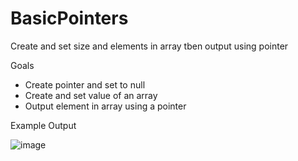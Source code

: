 # BasicPointers
Create and set size and elements in array tben output using pointer


Goals
- Create pointer and set to null
- Create and set value of an array
- Output element in array using a pointer


Example Output

![image](https://user-images.githubusercontent.com/97081479/167282488-bd35c1f2-79ff-43e7-8223-5ad1dba2322c.png)

